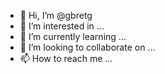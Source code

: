 - 👋 Hi, I’m @gbretg
- 👀 I’m interested in ...
- 🌱 I’m currently learning ...
- 💞️ I’m looking to collaborate on ...
- 📫 How to reach me ...

<!---
gbretg/gbretg is a ✨ special ✨ repository because its `README.md` (this file) appears on your GitHub profile.
You can click the Preview link to take a look at your changes.
--->
